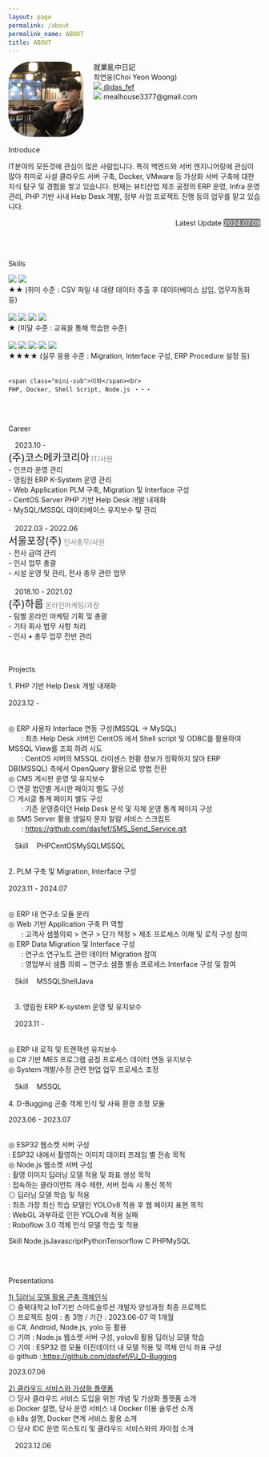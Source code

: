 ```yaml
---
layout: page
permalink: /about
permalink_name: ABOUT
title: ABOUT
---
```



<script>
    // const root = document.documentElement;

    // document.addEventListener("DOMContentLoaded", function(){
    //     root.style.setProperty('--main-color', 'white');
    //     root.style.setProperty('--bg-color', 'black');
    // })

    function clickAlert() {
        var email = document.getElementById('e-mail');
        var context = email.textContent;
        navigator.clipboard.writeText(context).then(function() {
            alert("E-mail 주소가 복사되었습니다.");
        }).catch(function(error) {
            console.error("복사에 실패했습니다.", error);
        });
    }

    // function darkMode(){
    //     // let root = document.documentElement;
    //     let btn = document.getElementById("dkBtn");

    //     console.log(root);
    //     if(root.style.getPropertyValue('--main-color') === 'white'){
    //         console.log("if --main-color is white");
    //         root.style.setProperty('--main-color', 'black');
    //         root.style.setProperty('--bg-color', 'white');
    //     } else{
    //         console.log("if --main-color is black");
    //         root.style.setProperty('--main-color', 'white');
    //         root.style.setProperty('--bg-color', 'black');
    //     }

    //     if(btn.innerText === "Night Mode"){
    //         btn.innerText = "Day Mode";
    //     } else{
    //         btn.innerText = "Night Mode";
    //     }

        // let newLink = document.createElement("link");
        // newLink.setAttribute("rel", "stylesheet");
        // newLink.setAttribute("href", "/assets/css/dark-mode.scss");

        // document.head.appendChild(newLink);

        // let oldLink = document.querySelectorAll("link")[0];
        // if(oldLink){
        //     oldLink.parentNode.removeChild(oldLink);
        // }
    // }
</script>

<style>
    .box{
        width: 150px;
        height: 150px;
        border-radius: 30%;
        overflow: hidden;
        float: left;
        margin-right: 20px;
        display: block;
    }
    .profile{
        width: 100%;
        height: 100%;
        object-fit: cover;
    }
    .top {
        width: 100%;
        height: 150px;
    }
    .middle{
        width: 100%;
        height: 300px;
        /* background-color: white; */
        margin-top: 30px;
        text-align: center;
    }
    .stack{
        text-align: center;
    }
</style>


<div class="top">
    <div class="box" style="background: #BDBDBD;">
        <img class="profile" src="assets/profile_pic.jpeg">
    </div>
    <div class="profile">
        <span>就業亂中日記<br>
        최연웅(Choi Yeon Woong)</span><br>
        <!-- <a href="https://www.instagram.com/das_fef" target="_blank" style="margin-left:8px;"><img src="https://img.shields.io/badge/Instagram-E4405F?style=plastic&logo=Instagram&logoColor=white" style="width:100px;"></a>  <a href="https://www.instagram.com/das_fef" target="blank">das_fef</a><br> <img src="https://img.shields.io/badge/Gmail.com-EA4335?style=plastic&logo=Gmail&logoColor=white" style="width:100px;">  <a>mealhouse3377@gmail.com</a> -->
        <a href="https://www.instagram.com/das_fef" target="_blank" style=""><img src="https://img.shields.io/badge/-E4405F?style=plastic&logo=Instagram&logoColor=white" style="width:30px;"></a><a href="https://www.instagram.com/das_fef" target="blank"> @das_fef</a><br>
        <img src="https://img.shields.io/badge/-EA4335?style=plastic&logo=Gmail&logoColor=white" style="width:30px;"><a id="e-mail" onclick="clickAlert();"> mealhouse3377@gmail.com</a>
    </div>
</div>
<br>
<span class="mini-title">Introduce</span>

IT분야의 모든것에 관심이 많은 사람입니다.
특히 백엔드와 서버 엔지니어링에 관심이 많아 취미로 사설 클라우드 서버 구축, Docker, VMware 등 
가상화 서버 구축에 대한 지식 탐구 및 경험을 쌓고 있습니다.
현재는 뷰티산업 제조 공정의 ERP 운영, Infra 운영 관리, PHP 기반 사내 Help Desk 개발,
정부 사업 프로젝트 진행 등의 업무를 맡고 있습니다.

<p style="text-align: right; line-height:20px;">Latest Update
<span style="background-color:grey; color:white; border-radius:3px;"> 2024.07.09 </span></p>

<br>
<br>

<span class="mini-title">Skills</span>

<div class="stack" style="text-align: left;">
    <img src="https://img.shields.io/badge/Python-3776AB?style=plastic&logo=Python&logoColor=white"> <img src="https://img.shields.io/badge/Java-007396?style=plastic&logo=OpenJDK&logoColor=white"> <br>
    ★★ (취미 수준 : CSV 파일 내 대량 데이터 추출 후 데이터베이스 삽입, 업무자동화 등)<br><br>
    <img src="https://img.shields.io/badge/C-A8B9CC?style=plastic&logo=C&logoColor=white"> <img src="https://img.shields.io/badge/Django-092E20?style=plastic&logo=Django&logoColor=white"> <img src="https://img.shields.io/badge/Tensorflow-FF6F00?style=plastic&logo=TensorFlow&logoColor=white"> <img src="https://img.shields.io/badge/R-276DC3?style=plastic&logo=R&logoColor=white"><br> 
    ★ (미달 수준 : 교육을 통해 학습한 수준)<br><br>
    <img src="https://img.shields.io/badge/MSSQL-003B57?style=plastic&logo=MSSQL&logoColor=white"> <img src="https://img.shields.io/badge/MySql-4479A1?style=plastic&logo=MySql&logoColor=white"> <img src="https://img.shields.io/badge/MariaDB-003545?style=plastic&logo=MariaDB&logoColor=white"> <img src="https://img.shields.io/badge/Oracle-F80000?style=plastic&logo=Oracle&logoColor=white"> <img src="https://img.shields.io/badge/SQLite-003B57?style=plastic&logo=SQLite&logoColor=white"><br>
    ★★★★ (실무 응용 수준 : Migration, Interface 구성, ERP Procedure 설정 등)<br><br>

    <span class="mini-sub">이외</span><br>
    PHP, Docker, Shell Script, Node.js ・・・
</div>

<br>
<br>


<span class="mini-title">Career</span>

<div>
    <span class="date_2">ﾠ2023.10 -ﾠﾠ</span><br>
    <span style="font-size:20px;">(주)코스메카코리아</span> <span style="color: grey;">IT/사원</span><br>
    <span>- 인프라 운영 관리</span><br>
    <span>- 영림원 ERP K-System 운영 관리</span><br>
    <span>- Web Application PLM 구축, Migration 및 Interface 구성</span><br>
    <span>- CentOS Server PHP 기반 Help Desk 개발 내재화</span><br>
    <span>- MySQL/MSSQL 데이터베이스 유지보수 및 관리</span><br>
    
</div>
<br>
<div>
    <span class="date_2">ﾠ2022.03 - 2022.06ﾠ</span><br>
    <span style="font-size: 20px;">서울포장(주)</span>  <span style="color: grey;">인사총무/사원</span><br>
    <span>- 전사 급여 관리</span><br>
    <span>- 인사 업무 총괄</span><br>
    <span>- 시설 운영 및 관리, 전사 총무 관련 업무</span>    
</div>
<br>
<div>
    <span class="date_2">ﾠ2018.10 - 2021.02ﾠ</span><br>
    <span style="font-size: 20px;">(주)하룹</span>  <span style="color: grey;">온라인마케팅/과장</span><br>
    <span>- 팀별 온라인 마케팅 기획 및 총괄</span><br>
    <span>- 기타 회사 법무 사항 처리</span><br>
    <span>- 인사 • 총무 업무 전반 관리</span>
</div>
<br>
<br>

<span class="mini-title">Projects</span>
<div>
    <span class="about-title"> 1. PHP 기반 Help Desk 개발 내재화</span><br>
    <p class="about-date"><span class="latest-date"> 2023.12 -ﾠ</span></p><br>
    <span class="about-mini-title">◎ ERP 사용자 Interface 연동 구성(MSSQL → MySQL)</span><br>
    <span>ﾠﾠ: 최초 Help Desk 서버인 CentOS 에서 Shell script 및 ODBC를 활용하여 MSSQL View를 조회 하려 시도</span><br>
    <span>ﾠﾠ: CentOS 서버의 MSSQL 라이센스 현황 정보가 정확하지 않아 ERP DB(MSSQL) 측에서 OpenQuery 활용으로 방법 전환</span><br>
    <span class="about-mini-title">◎ CMS 게시판 운영 및 유지보수</span><br>
    <span class="about-mini-title">◎ 연결 법인별 게시판 페이지 별도 구성</span><br>
    <span class="about-mini-title">◎ 게시글 통계 페이지 별도 구성</span><br>
    <span>ﾠﾠ: 기존 운영중이던 Help Desk 분석 및 자체 운영 통계 페이지 구성</span><br>
    <span class="about-mini-title">◎ SMS Server 활용 생일자 문자 알람 서비스 스크립트</span><br>
    <span>ﾠﾠ: <a href="https://github.com/dasfef/SMS_Send_Service.git" target="_blank">https://github.com/dasfef/SMS_Send_Service.git</a></span><br>
    <p class="about-skills-p"><span class="about-skills">ﾠSkillﾠ</span>
    <span class="about-skills-detail">PHP</span><span class="about-skills-detail">CentOS</span><span class="about-skills-detail">MySQL</span><span class="about-skills-detail">MSSQL</span></p>
</div>
<br>

<div>
    <span class="about-title"> 2. PLM 구축 및 Migration, Interface 구성</span><br>
    <p class="about-date"><span class="latest-date"> 2023.11 - 2024.07ﾠ</span></p><br>
    <span class="about-mini-title">◎ ERP 내 연구소 모듈 분리</span><br>
    <span class="about-mini-title">◎ Web 기반 Application 구축 PI 역할</span><br>
    <span>ﾠﾠ: 고객사 샘플의뢰 > 연구 > 단가 책정 > 제조 프로세스 이해 및 로직 구성 참여</span><br>
    <span class="about-mini-title">◎ ERP Data Migration 및 Interface 구성</span><br>
    <span>ﾠﾠ: 연구소 연구노트 관련 데이터 Migration 참여</span><br>
    <span>ﾠﾠ: 영업부서 샘플 의뢰 ~ 연구소 샘플 발송 프로세스 Interface 구성 및 참여</span><br>
    <p class="about-skills-p"><span class="about-skills">ﾠSkillﾠ</span>
    <span class="about-skills-detail">MSSQL</span><span class="about-skills-detail">Shell</span><span class="about-skills-detail">Java</span></p>
</div>
<br>
<div>
    <span class="about-title">ﾠ3. 영림원 ERP K-system 운영 및 유지보수</span><br>
    <p class="about-date"><span class="latest-date">ﾠ2023.11 -ﾠ</span></p><br>
    <span class="about-mini-title">◎ ERP 내 로직 및 트랜잭션 유지보수</span><br>
    <span class="about-mini-title">◎ C# 기반 MES 프로그램 공정 프로세스 데이터 연동 유지보수</span><br>
    <span class="about-mini-title">◎ System 개발/수정 관련 현업 업무 프로세스 조정</span><br>
    <p class="about-skills-p"><span class="about-skills">ﾠSkillﾠ</span>
    <span class="about-skills-detail">MSSQL</span></p>
</div>
<div>
    <span class="about-title"> 4. D-Bugging 곤충 객체 인식 및 사육 환경 조정 모듈</span><br>
    <p class="about-date"><span class="latest-date"> 2023.06 - 2023.07 </span></p><br>
    <span class="about-mini-title">◎ ESP32 웹소켓 서버 구성</span><br>
    <span> : ESP32 내에서 촬영하는 이미지 데이터 프레임 별 전송 목적</span><br>
    <span class="about-mini-title">◎ Node.js 웹소켓 서버 구성</span><br>
    <span> : 촬영 이미지 딥러닝 모델 적용 및 좌표 생성 목적</span><br>
    <span> : 접속하는 클라이언트 개수 제한, 서버 접속 시 통신 목적</span><br>
    <span class="about-mini-title">◎ 딥러닝 모델 학습 및 적용</span><br>
    <span> : 최초 가장 최신 학습 모델인 YOLOv8 적용 후 웹 페이지 표현 목적</span><br>
    <span> : WebGL 과부하로 인한 YOLOv8 적용 실패</span><br>
    <span> : Roboflow 3.0 객체 인식 모델 학습 및 적용</span><br>
    <p class="about-skills-p"><span class="about-skills"> Skill </span>
    <span class="about-skills-detail">Node.js</span><span class="about-skills-detail">Javascript</span><span class="about-skills-detail">Python</span><span class="about-skills-detail">Tensorflow</span><span class="about-skills-detail"> C </span><span class="about-skills-detail">PHP</span><span class="about-skills-detail">MySQL</span>
<div>


<br>
<br>

<span class="mini-title">Presentations</span>
<div>
    <span class="about-title"> <a href="assets/D-Bugging.pdf" target="_blank">1) 딥러닝 모델 활용 곤충 객체인식</a></span><br>
    <span class="about-mini-title">◎ 충북대학교 IoT기반 스마트솔루션 개발자 양성과정 최종 프로젝트</span><br>
    <span class="about-mini-title">◎ 프로젝트 참여 : 총 3명 / 기간 : 2023.06-07 약 1개월</span><br>
    <span class="about-mini-title">◎ C#, Android, Node.js, yolo 등 활용</span><br>
    <span class="about-mini-title">◎ 기여 : Node.js 웹소켓 서버 구성, yolov8 활용 딥러닝 모델 학습</span><br>
    <span class="about-mini-title">◎ 기여 : ESP32 캠 모듈 이진데이터 내 모델 적용 및 객체 인식 좌표 구성</span><br>
    <span class="about-mini-title">◎ github :</span><a href="https://github.com/dasfef/PJ_D-Bugging" target="_blank"> https://github.com/dasfef/PJ_D-Bugging</a><br>
    <p class="about-skills-p"><span class="latest-date"> 2023.07.06 </span></p>
<div>
    <span class="about-title"> <a href="assets/클라우드 서비스와 가상화 플랫폼.pdf" target="_blank">2) 클라우드 서비스와 가상화 플랫폼</a></span><br>
    <span class="about-mini-title">◎ 당사 클라우드 서비스 도입을 위한 개념 및 가상화 플랫폼 소개</span><br>
    <span class="about-mini-title">◎ Docker 설명, 당사 운영 서비스 내 Docker 이용 솔루션 소개</span><br>
    <span class="about-mini-title">◎ k8s 설명, Docker 연계 서비스 활용 소개</span><br>
    <span class="about-mini-title">◎ 당사 IDC 운영 히스토리 및 클라우드 서비스와의 차이점 소개</span><br>
    <p class="about-skills-p"><span class="latest-date">ﾠ2023.12.06ﾠ</span></p>
</div>    
